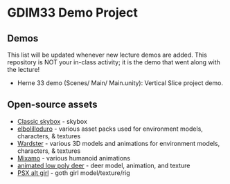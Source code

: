 # GDIM33 Demo Project
## Demos
This list will be updated whenever new lecture demos are added. This repository is NOT your in-class activity; it is the demo that went along with the lecture!
- Herne 33 demo (Scenes/ Main/ Main.unity): Vertical Slice project demo.
## Open-source assets
- [Classic skybox](https://assetstore.unity.com/packages/2d/textures-materials/sky/classic-skybox-24923) - skybox
- [elbolilloduro](https://elbolilloduro.itch.io/) - various asset packs used for environment models, characters, & textures
- [Wardster](https://sketchfab.com/WardsterSAW/models) - various 3D models and animations for environment models, characters, & textures
- [Mixamo](https://www.mixamo.com/) - various humanoid animations
- [animated low poly deer](https://sketchfab.com/3d-models/animated-low-poly-deer-game-ready-f1728b72d85b4b8e944d0e3973cc277d) - deer model, animation, and texture
- [PSX alt girl](https://sketchfab.com/3d-models/psx-alt-girl-07986f66480e46a8a8182adb35d6e7e8) - goth girl model/texture/rig